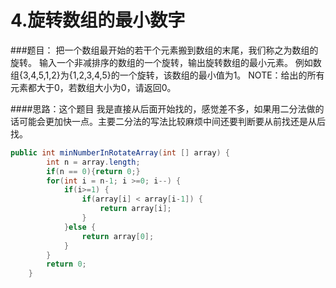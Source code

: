 # 4.旋转数组的最小数字

###题目：
把一个数组最开始的若干个元素搬到数组的末尾，我们称之为数组的旋转。 输入一个非减排序的数组的一个旋转，输出旋转数组的最小元素。 例如数组{3,4,5,1,2}为{1,2,3,4,5}的一个旋转，该数组的最小值为1。 NOTE：给出的所有元素都大于0，若数组大小为0，请返回0。


####思路：这个题目 我是直接从后面开始找的，感觉差不多，如果用二分法做的话可能会更加快一点。主要二分法的写法比较麻烦中间还要判断要从前找还是从后找。
```java
public int minNumberInRotateArray(int [] array) {
        int n = array.length;
        if(n == 0){return 0;}
        for(int i = n-1; i >=0; i--) {
            if(i>=1) {
                if(array[i] < array[i-1]) {
                    return array[i];
                }
            }else {
                return array[0];
            }
        }
        return 0;
    }
```
